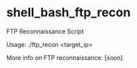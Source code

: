 # shell_bash_ftp_recon

FTP Reconnaissance Script

Usage: ./ftp_recon <target_ip>

More info on FTP reconnaissance: [soon]
